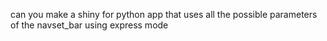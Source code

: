 can you make a shiny for python app that uses all the possible parameters of the navset_bar using express mode